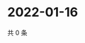 # 2022-01-16

共 0 条

<!-- BEGIN WEIBO -->
<!-- 最后更新时间 Sun Jan 16 2022 00:17:48 GMT+0800 (China Standard Time) -->

<!-- END WEIBO -->
